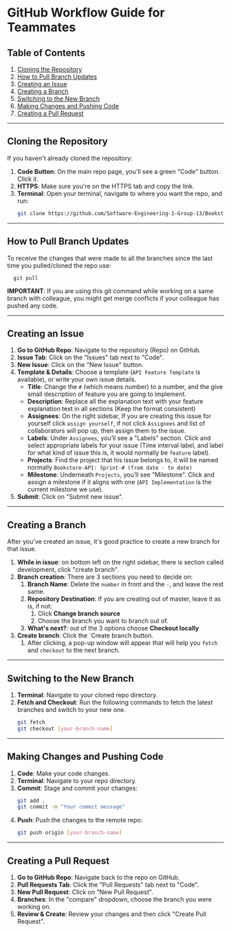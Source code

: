 # GitHub Workflow Guide for Teammates

## Table of Contents
1. [Cloning the Repository](#cloning-the-repository)
2. [How to Pull Branch Updates](#how-to-pull-branch-updates)
3. [Creating an Issue](#creating-an-issue)
4. [Creating a Branch](#creating-a-branch)
5. [Switching to the New Branch](#switching-to-the-new-branch)
6. [Making Changes and Pushing Code](#making-changes-and-pushing-code)
7. [Creating a Pull Request](#creating-a-pull-request)

---

## Cloning the Repository

If you haven't already cloned the repository:

1. **Code Button**: On the main repo page, you'll see a green "Code" button. Click it.
2. **HTTPS**: Make sure you're on the HTTPS tab and copy the link.
3. **Terminal**: Open your terminal, navigate to where you want the repo, and run:
    ```bash
    git clone https://github.com/Software-Engineering-1-Group-13/Bookstore-API.git
    ```

---

## How to Pull Branch Updates

To receive the changes that were made to all the branches since the last time you pulled/cloned the repo use:

```shell
  git pull
```

**IMPORTANT**: If you are using this git command while working on a same branch with colleague, you might get merge conflicts if your colleague has pushed any code.  

---

## Creating an Issue

1. **Go to GitHub Repo**: Navigate to the repository (Repo) on GitHub.
2. **Issue Tab**: Click on the "Issues" tab next to "Code".
3. **New Issue**: Click on the "New Issue" button.
4. **Template & Details**: Choose a template (`API Feature Template` is available), or write your own issue details.
    - **Title**: Change the `#` (which means number) to a number, and the give small description of feature you are going to implement.
    - **Description**: Replace all the explanation text with your feature explanation text in all sections (Keep the format consistent)
    - **Assignees**: On the right sidebar, If you are creating this issue for yourself click `assign yourself`, if not click `Assignees` and list of collaborators will pop up, then assign them to the issue.
    - **Labels**: Under `Assignees`, you’ll see a "Labels" section. Click and select appropriate labels for your issue (Time interval label, and label for what kind of issue this is, it would normally be `feature` label).
    - **Projects**: Find the project that his issue belongs to, it will be named normally `Bookstore-API: Sprint-# (from date - to date)`
    - **Milestone**: Underneath `Projects`, you’ll see "Milestone". Click and assign a milestone if it aligns with one (`API Implementation` is the current milestone we use).
5. **Submit**: Click on "Submit new issue".

---

## Creating a Branch

After you've created an issue, it's good practice to create a new branch for that issue.

1. **While in issue**: on bottom left on the right sidebar, there is section called development, click "create branch".
2. **Branch creation**: There are 3 sections you need to decide on:
    1. **Branch Name**: Delete the `number` in front and the `-`, and leave the rest same.
    2. **Repository Destination**: If you are creating out of master, leave it as is, if not: 
        1. Click **Change branch source**
        2. Choose the branch you want to branch out of.
    3. **What's next?**: out of the 3 options choose **Checkout locally**
3. **Create branch**: Click the `Create branch button.
    1. After clicking, a pop-up window will appear that will help you `fetch` and `checkout` to the next branch.

---

## Switching to the New Branch

1. **Terminal**: Navigate to your cloned repo directory.
2. **Fetch and Checkout**: Run the following commands to fetch the latest branches and switch to your new one.
    ```bash
    git fetch
    git checkout [your-branch-name]
    ```

---

## Making Changes and Pushing Code

1. **Code**: Make your code changes.
2. **Terminal**: Navigate to your repo directory.
3. **Commit**: Stage and commit your changes:
    ```bash
    git add .
    git commit -m "Your commit message"
    ```
4. **Push**: Push the changes to the remote repo:
    ```bash
    git push origin [your-branch-name]
    ```

---

## Creating a Pull Request

1. **Go to GitHub Repo**: Navigate back to the repo on GitHub.
2. **Pull Requests Tab**: Click the "Pull Requests" tab next to "Code".
3. **New Pull Request**: Click on "New Pull Request".
4. **Branches**: In the "compare" dropdown, choose the branch you were working on.
5. **Review & Create**: Review your changes and then click "Create Pull Request".

